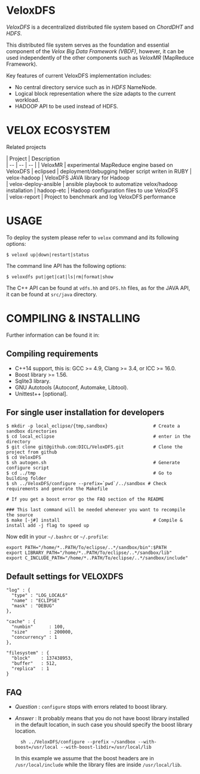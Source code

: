 VeloxDFS
======== 

_VeloxDFS_ is a decentralized distributed file system based on _ChordDHT_ and _HDFS_.

This distributed file system serves as the foundation and essential component of the _Velox Big Data Framework (VBDF)_, 
however, it can be used independently of the other components such as _VeloxMR_ (MapReduce Framework).

Key features of current VeloxDFS implementation includes:
 - No central directory service such as in _HDFS_ NameNode.
 - Logical block representation where the size adapts to the current workload.
 - HADOOP API to be used instead of HDFS.

VELOX ECOSYSTEM
===============

Related projects

| Project                               | Description                  
| -- | -- | -- |
| VeloxMR           |  experimental MapReduce engine based on VeloxDFS 
| eclipsed          | deployment/debugging helper script writen in RUBY
| velox-hadoop      | VeloxDFS JAVA library for Hadoop                 
| velox-deploy-ansible | ansible playbook to automatize velox/hadoop installation 
| hadoop-etc        | Hadoop configuration files to use VeloxDFS       
| velox-report      | Project to benchmark and log VeloxDFS performance 

USAGE
=====
To deploy the system please refer to `velox` command and its following options:
    
    $ veloxd up|down|restart|status
    
The command line API has the following options:

    $ veloxdfs put|get|cat|ls|rm|format|show

The C++ API can be found at `vdfs.hh` and `DFS.hh` files, as for the JAVA API, it can be found at `src/java` directory.

COMPILING & INSTALLING
======================
<!-- @cond Remove those links for Doxygen-->
Further information can be found it in:
<!-- @endcond -->

Compiling requirements
----------------------
 - C++14 support, this is: GCC >= 4.9, Clang >= 3.4, or ICC >= 16.0.
 - Boost library >= 1.56.
 - Sqlite3 library.
 - GNU Autotools (Autoconf, Automake, Libtool).
 - Unittest++ [optional].

For single user installation for developers
-------------------------------------------

    $ mkdir -p local_eclipse/{tmp,sandbox}                 # Create a sandbox directories
    $ cd local_eclipse                                     # enter in the directory
    $ git clone git@github.com:DICL/VeloxDFS.git           # Clone the project from github
    $ cd VeloxDFS
    $ sh autogen.sh                                        # Generate configure script 
    $ cd ../tmp                                            # Go to building folder
    $ sh ../VeloxDFS/configure --prefix=`pwd`/../sandbox # Check requirements and generate the Makefile

    # If you get a boost error go the FAQ section of the README

    ### This last command will be needed whenever you want to recompile the source
    $ make [-j#] install                                   # Compile & install add -j flag to speed up

Now edit in your `~/.bashrc` or `~/.profile`:

    export PATH="/home/*..PATH/To/eclipse/..*/sandbox/bin":$PATH
    export LIBRARY_PATH="/home/*..PATH/To/eclipse/..*/sandbox/lib"
    export C_INCLUDE_PATH="/home/*..PATH/To/eclipse/..*/sandbox/include"

Default settings for VELOXDFS 
-----------------------------

    "log" : {
      "type" : "LOG_LOCAL6"
      "name" : "ECLIPSE"
      "mask" : "DEBUG"
    },

    "cache" : {
      "numbin"      : 100,
      "size"        : 200000,
      "concurrency" : 1
    },

    "filesystem" : {
      "block"    : 137438953,
      "buffer"   : 512,
      "replica"  : 1
    }

<!-- @cond Remove those links for Doxygen-->
<!-- @endcond -->

FAQ
---

- _Question_ : `configure` stops with errors related to boost library.
- _Answer_ : It probably means that you do not have boost library installed in
  the default location, in such case you should specify the boost library location.

        sh ../VeloxDFS/configure --prefix ~/sandbox --with-boost=/usr/local --with-boost-libdir=/usr/local/lib

  In this example we assume that the boost headers are in `/usr/local/include` while the library files
  are inside `/usr/local/lib`.


